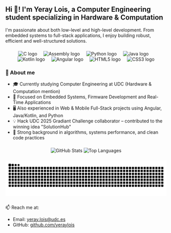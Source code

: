 <h2 align="left">Hi 👋! I'm Yeray Lois, a Computer Engineering student specializing in Hardware & Computation</h2>

<p>I'm passionate about both low-level and high-level development. From embedded systems to full-stack applications, I enjoy building robust, efficient and well-structured solutions.</p>

###

<div align="center">
  <img src="https://cdn.jsdelivr.net/gh/devicons/devicon/icons/c/c-original.svg" height="30" alt="C logo" />
  <img width="12" />
  <img src="https://cdn.jsdelivr.net/gh/devicons/devicon/icons/assembly/assembly-original.svg" height="30" alt="Assembly logo" />
  <img width="12" />
  <img src="https://cdn.jsdelivr.net/gh/devicons/devicon/icons/python/python-original.svg" height="30" alt="Python logo" />
  <img width="12" />
  <img src="https://cdn.jsdelivr.net/gh/devicons/devicon/icons/java/java-original.svg" height="30" alt="Java logo" />
  <img width="12" />
  <img src="https://cdn.jsdelivr.net/gh/devicons/devicon/icons/kotlin/kotlin-original.svg" height="30" alt="Kotlin logo" />
  <img width="12" />
  <img src="https://cdn.jsdelivr.net/gh/devicons/devicon/icons/angularjs/angularjs-original.svg" height="30" alt="Angular logo" />
  <img width="12" />
  <img src="https://cdn.jsdelivr.net/gh/devicons/devicon/icons/html5/html5-original.svg" height="30" alt="HTML5 logo" />
  <img width="12" />
  <img src="https://cdn.jsdelivr.net/gh/devicons/devicon/icons/css3/css3-original.svg" height="30" alt="CSS3 logo" />
</div>

###

### 🔧 About me

- 🎓 Currently studying Computer Engineering at UDC (Hardware & Computation mention)  
- 🔬 Focused on Embedded Systems, Firmware Development and Real-Time Applications  
- 🖥️ Also experienced in Web & Mobile Full-Stack projects using Angular, Java/Kotlin, and Python  
- 💡 Hack UDC 2025 Gradiant Challenge collaborator – contributed to the winning idea "SolutionHub"  
- 🧠 Strong background in algorithms, systems performance, and clean code practices

###

<div align="center">
  <img src="https://github-readme-stats.vercel.app/api?username=yeraylois&hide_title=false&hide_rank=false&show_icons=true&include_all_commits=true&count_private=true&disable_animations=false&theme=dracula&locale=en&hide_border=false" height="150" alt="GitHub Stats" />
  <img src="https://github-readme-stats.vercel.app/api/top-langs?username=yeraylois&locale=en&hide_title=false&layout=compact&card_width=320&langs_count=5&theme=dracula&hide_border=false" height="150" alt="Top Languages" />
</div>

###

<picture>
  <source media="(prefers-color-scheme: dark)" srcset="https://raw.githubusercontent.com/yeraylois/yeraylois/output/github-contribution-grid-snake-dark.svg">
  <source media="(prefers-color-scheme: light)" srcset="https://raw.githubusercontent.com/yeraylois/yeraylois/output/github-contribution-grid-snake.svg">
  <img alt="GitHub Contribution Grid Snake Animation" src="https://raw.githubusercontent.com/yeraylois/yeraylois/output/github-contribution-grid-snake.svg">
</picture>

###

📫 Reach me at:  
- Email: yeray.lois@udc.es  
- GitHub: [github.com/yeraylois](https://github.com/yeraylois)
